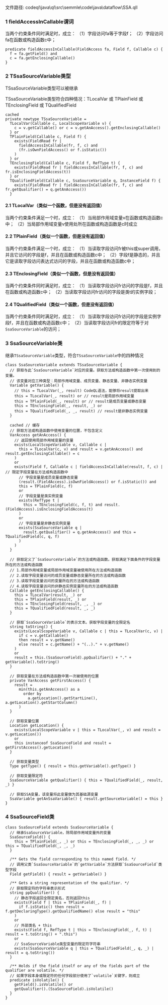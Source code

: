 文件路径: codeql\java\ql\src\semmle\code\java\dataflow\SSA.qll


### 1 fieldAccessInCallable谓词

当两个约束条件同时满足时，成立：
（1）字段访问fa等于字段f；
（2）字段访问fa在函数或构造函数c中；
```qll
predicate fieldAccessInCallable(FieldAccess fa, Field f, Callable c) {
  f = fa.getField() and
  c = fa.getEnclosingCallable()
}
```

### 2 TSsaSourceVariable类型

TSsaSourceVariable类型可以被继承

TSsaSourceVariable类型符合四种情况：TLocalVar 或 TPlainField 或 TEnclosingField 或 TQualifiedField

```qll
cached
private newtype TSsaSourceVariable =
  TLocalVar(Callable c, LocalScopeVariable v) {
    c = v.getCallable() or c = v.getAnAccess().getEnclosingCallable()
  } or
  TPlainField(Callable c, Field f) {
    exists(FieldRead fr |
      fieldAccessInCallable(fr, f, c) and
      (fr.isOwnFieldAccess() or f.isStatic())
    )
  } or
  TEnclosingField(Callable c, Field f, RefType t) {
    exists(FieldRead fr | fieldAccessInCallable(fr, f, c) and fr.isEnclosingFieldAccess(t))
  } or
  TQualifiedField(Callable c, SsaSourceVariable q, InstanceField f) {
    exists(FieldRead fr | fieldAccessInCallable(fr, f, c) and fr.getQualifier() = q.getAnAccess())
  }
```

#### 2.1 TLocalVar（类似一个函数，但是没有返回值）
当两个约束条件满足一个时，成立：
（1）当局部作用域变量v在函数或构造函数c中；
（2）当局部作用域变量v使用处所在函数或构造函数是c时成立

#### 2.2 TPlainField（类似一个函数，但是没有返回值）
当两个约束条件满足一个时，成立：
（1）当读取字段访问fr被this或super调用，并且它访问的字段是f，并且在函数或构造函数c中；
（2）字段f是静态的，并且它是读取字段访问表达式访问的字段，并且在函数或构造函数c中；

#### 2.3 TEnclosingField（类似一个函数，但是没有返回值）
当两个约束条件同时满足时，成立：
（1）当读取字段访问fr访问的字段是f，并且在函数或构造函数c中；
（2）当读取字段访问fr访问的字段是类t的实例字段；

#### 2.4 TQualifiedField（类似一个函数，但是没有返回值）
当两个约束条件同时满足时，成立：
（1）当读取字段访问fr访问的字段是实例字段f，并且在函数或构造函数c中；
（2）当读取字段访问fr的限定符等于对`SsaSourceVariable`的访问；

### 3 SsaSourceVariable类

继承`TSsaSourceVariable`类型，符合`TSsaSourceVariable`中的四种情况

```qll
class SsaSourceVariable extends TSsaSourceVariable {
  // 获取与此`SsaSourceVariable`对应的变量。获取方法或构造函数中第一次使用到的变量。
  // 该变量对应三种类型：局部作用域变量、成员变量、静态变量、非静态实例变量
  Variable getVariable() {
    // this = TLocalVar(_, result) CodeQL语法，能够将result提取出来
    this = TLocalVar(_, result) or // result是局部作用域变量 
    this = TPlainField(_, result) or // result是成员变量或静态变量
    this = TEnclosingField(_, result, _) or
    this = TQualifiedField(_, _, result) // result是非静态实例变量
  }

  cached // 缓存
  // 获取方法或构造函数中使用变量的位置，不包含定义
  VarAccess getAnAccess() {
    // 返回使用局部作用域变量的变量
    exists(LocalScopeVariable v, Callable c |
      this = TLocalVar(c, v) and result = v.getAnAccess() and result.getEnclosingCallable() = c
    )
    or
    exists(Field f, Callable c | fieldAccessInCallable(result, f, c) |  // 限定字段变量在方法或构造函数中
      // 字段变量是成员变量或静态变量
      (result.(FieldAccess).isOwnFieldAccess() or f.isStatic()) and
      this = TPlainField(c, f)
      or
      // 字段变量是类实例变量
      exists(RefType t |
        this = TEnclosingField(c, f, t) and result.(FieldAccess).isEnclosingFieldAccess(t)
      )
      or
      // 字段变量是非静态实例变量
      exists(SsaSourceVariable q |
        result.getQualifier() = q.getAnAccess() and this = TQualifiedField(c, q, f)
      )
    )
  }
  
  // 获取定义了`SsaSourceVariable`的方法或构造函数。获取满足下面条件的字段变量所在的方法或构造函数
  // 1.局部作用域变量或局部作用域变量被使用所在方法或构造函数
  // 2.读取字段变量访问的成员变量或静态变量所在的方法或构造函数
  // 3.读取字段变量访问的变量所在的方法或构造函数
  // 4.读取字段变量访问的非静态实例变量所在的方法或构造函数
  Callable getEnclosingCallable() {
    this = TLocalVar(result, _) or
    this = TPlainField(result, _) or
    this = TEnclosingField(result, _, _) or
    this = TQualifiedField(result, _, _)
  }

  // 获取`SsaSourceVariable`的表示文本。获取字段变量的全限定名
  string toString() {
    exists(LocalScopeVariable v, Callable c | this = TLocalVar(c, v) |
      if c = v.getCallable()
      then result = v.getName()
      else result = c.getName() + "(..)." + v.getName()
    )
    or
    result = this.(SsaSourceField).ppQualifier() + "." + getVariable().toString()
  }

  // 获取变量在方法或构造函数中第一次被使用的位置
  private VarAccess getFirstAccess() {
    result =
      min(this.getAnAccess() as a
        order by
          a.getLocation().getStartLine(), a.getLocation().getStartColumn()
      )
  }

  // 获取变量位置
  Location getLocation() {
    exists(LocalScopeVariable v | this = TLocalVar(_, v) and result = v.getLocation())
    or
    this instanceof SsaSourceField and result = getFirstAccess().getLocation()
  }

  // 获取变量类型
  Type getType() { result = this.getVariable().getType() }

  // 获取变量限定符
  SsaSourceVariable getQualifier() { this = TQualifiedField(_, result, _) }

  // 获取SSA变量，该变量将此变量做为其基础源变量
  SsaVariable getAnSsaVariable() { result.getSourceVariable() = this }
}
```

### 4 SsaSourceField类

```qll
class SsaSourceField extends SsaSourceVariable {
  // 继承SsaSourceVariable，除局部作用域变量外的变量
  SsaSourceField() {
    this = TPlainField(_, _) or this = TEnclosingField(_, _, _) or this = TQualifiedField(_, _, _)
  }

  /** Gets the field corresponding to this named field. */
  // 调用父类`SsaSourceVariable`的`getVariable`方法获取`SsaSourceField`类型字段
  Field getField() { result = getVariable() }

  /** Gets a string representation of the qualifier. */
  // 获取限定符的字符串表示形式
  string ppQualifier() {
    // 静态字段返回全限定类名，否则返回this
    exists(Field f | this = TPlainField(_, f) |
      if f.isStatic() then result = f.getDeclaringType().getQualifiedName() else result = "this"
    )
    or
    // 外部类名 + this
    exists(Field f, RefType t | this = TEnclosingField(_, f, t) | result = t.toString() + ".this")
    or
    // SsaSourceVariable类型变量的限定符字符串
    exists(SsaSourceVariable q | this = TQualifiedField(_, q, _) | result = q.toString())
  }

  /** Holds if the field itself or any of the fields part of the qualifier are volatile. */
  // 如果字段本身或限定符的任何字段部分使用了`volatile`关键字，则成立
  predicate isVolatile() {
    getField().isVolatile() or
    getQualifier().(SsaSourceField).isVolatile()
  }
}
```
